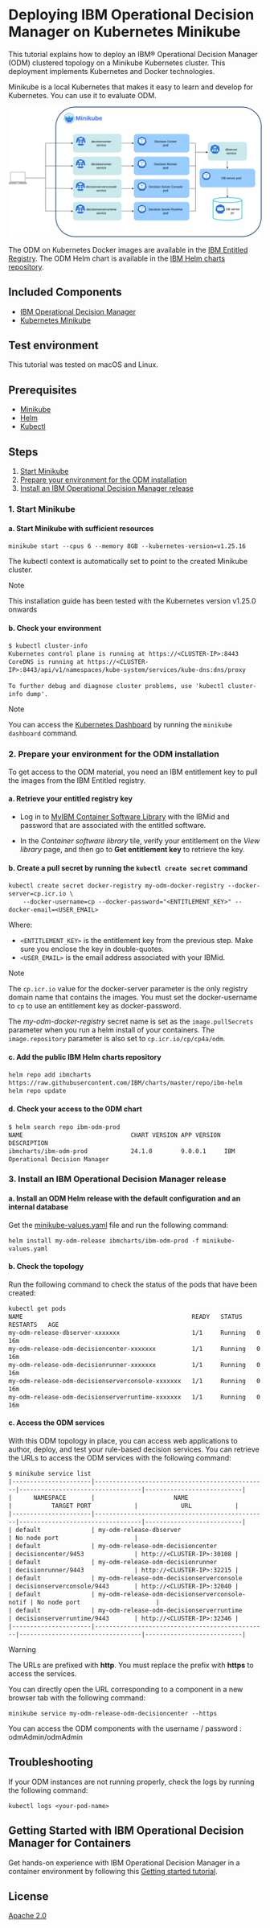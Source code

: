 # Deploying IBM Operational Decision Manager on Kubernetes Minikube

This tutorial explains how to deploy an IBM® Operational Decision Manager (ODM) clustered topology on a Minikube Kubernetes cluster. This deployment implements Kubernetes and Docker technologies.

Minikube is a local Kubernetes that makes it easy to learn and develop for Kubernetes. You can use it to evaluate ODM.

![Architecture](images/minikube-architecture.png)

The ODM on Kubernetes Docker images are available in the [IBM Entitled Registry](https://www.ibm.com/cloud/container-registry). The ODM Helm chart is available in the [IBM Helm charts repository](https://github.com/IBM/charts).

## Included Components

- [IBM Operational Decision Manager](https://www.ibm.com/docs/en/odm/9.0.0?topic=operational-decision-manager-certified-kubernetes-900)
- [Kubernetes Minikube](https://minikube.sigs.k8s.io/docs/)

## Test environment

This tutorial was tested on macOS and Linux.

## Prerequisites

- [Minikube](https://minikube.sigs.k8s.io/docs/start/)
- [Helm](https://helm.sh/docs/intro/install/)
- [Kubectl](https://kubernetes.io/docs/tasks/tools/install-kubectl-linux/)

## Steps

1. [Start Minikube](#1-start-minikube)
2. [Prepare your environment for the ODM installation](#2-prepare-your-environment-for-the-odm-installation)
3. [Install an IBM Operational Decision Manager release](#3-install-an-ibm-operational-decision-manager-release)

### 1. Start Minikube

#### a. Start Minikube with sufficient resources

```shell
minikube start --cpus 6 --memory 8GB --kubernetes-version=v1.25.16
```

The kubectl context is automatically set to point to the created Minikube cluster.

> [!NOTE]
> This installation guide has been tested with the Kubernetes version v1.25.0 onwards

#### b. Check your environment

```shell
$ kubectl cluster-info
Kubernetes control plane is running at https://<CLUSTER-IP>:8443
CoreDNS is running at https://<CLUSTER-IP>:8443/api/v1/namespaces/kube-system/services/kube-dns:dns/proxy

To further debug and diagnose cluster problems, use 'kubectl cluster-info dump'.
```

> [!NOTE]
> You can access the [Kubernetes Dashboard](https://kubernetes.io/docs/tasks/access-application-cluster/web-ui-dashboard/) by running the `minikube dashboard` command.

### 2. Prepare your environment for the ODM installation

To get access to the ODM material, you need an IBM entitlement key to pull the images from the IBM Entitled registry.

#### a. Retrieve your entitled registry key

- Log in to [MyIBM Container Software Library](https://myibm.ibm.com/products-services/containerlibrary) with the IBMid and password that are associated with the entitled software.

- In the *Container software library* tile, verify your entitlement on the *View library* page, and then go to **Get entitlement key** to retrieve the key.

#### b. Create a pull secret by running the `kubectl create secret` command

```shell
kubectl create secret docker-registry my-odm-docker-registry --docker-server=cp.icr.io \
    --docker-username=cp --docker-password="<ENTITLEMENT_KEY>" --docker-email=<USER_EMAIL>
```

Where:

- `<ENTITLEMENT_KEY>` is the entitlement key from the previous step. Make sure you enclose the key in double-quotes.
- `<USER_EMAIL>` is the email address associated with your IBMid.

> [!NOTE]
> The `cp.icr.io` value for the docker-server parameter is the only registry domain name that contains the images. You must set the docker-username to `cp` to use an entitlement key as docker-password.

The *my-odm-docker-registry* secret name is set as the `image.pullSecrets` parameter when you run a helm install of your containers. The `image.repository` parameter is also set to `cp.icr.io/cp/cp4a/odm`.

#### c. Add the public IBM Helm charts repository

```shell
helm repo add ibmcharts https://raw.githubusercontent.com/IBM/charts/master/repo/ibm-helm
helm repo update
```

#### d. Check your access to the ODM chart

```shell
$ helm search repo ibm-odm-prod
NAME                              CHART VERSION APP VERSION DESCRIPTION
ibmcharts/ibm-odm-prod            24.1.0        9.0.0.1     IBM Operational Decision Manager
```

### 3. Install an IBM Operational Decision Manager release

#### a. Install an ODM Helm release with the default configuration and an internal database

Get the [minikube-values.yaml](./minikube-values.yaml) file and run the following command:

```shell
helm install my-odm-release ibmcharts/ibm-odm-prod -f minikube-values.yaml
```

#### b. Check the topology

Run the following command to check the status of the pods that have been created:

```shell
kubectl get pods
NAME                                               READY   STATUS    RESTARTS   AGE
my-odm-release-dbserver-xxxxxxx                    1/1     Running   0          16m
my-odm-release-odm-decisioncenter-xxxxxxx          1/1     Running   0          16m
my-odm-release-odm-decisionrunner-xxxxxxx          1/1     Running   0          16m
my-odm-release-odm-decisionserverconsole-xxxxxxx   1/1     Running   0          16m
my-odm-release-odm-decisionserverruntime-xxxxxxx   1/1     Running   0          16m

```

#### c. Access the ODM services

With this ODM topology in place, you can access web applications to author, deploy, and test your rule-based decision services. You can retrieve the URLs to access the ODM services with the following command:

```shell
$ minikube service list
|----------------------|------------------------------------------------|----------------------------------|---------------------------|
|      NAMESPACE       |                      NAME                      |           TARGET PORT            |            URL            |
|----------------------|------------------------------------------------|----------------------------------|---------------------------|
| default              | my-odm-release-dbserver                        | No node port                     |
| default              | my-odm-release-odm-decisioncenter              | decisioncenter/9453              | http://<CLUSTER-IP>:30108 |
| default              | my-odm-release-odm-decisionrunner              | decisionrunner/9443              | http://<CLUSTER-IP>:32215 |
| default              | my-odm-release-odm-decisionserverconsole       | decisionserverconsole/9443       | http://<CLUSTER-IP>:32040 |
| default              | my-odm-release-odm-decisionserverconsole-notif | No node port                     |
| default              | my-odm-release-odm-decisionserverruntime       | decisionserverruntime/9443       | http://<CLUSTER-IP>:32346 |
|----------------------|------------------------------------------------|----------------------------------|---------------------------|
```

> [!WARNING]
> The URLs are prefixed with **http**. You must replace the prefix with **https** to access the services.

You can directly open the URL corresponding to a component in a new browser tab with the following command:

```shell
minikube service my-odm-release-odm-decisioncenter --https
```

You can access the ODM components with the username / password : odmAdmin/odmAdmin

## Troubleshooting

If your ODM instances are not running properly, check the logs by running the following command:

```shell
kubectl logs <your-pod-name>
```

## Getting Started with IBM Operational Decision Manager for Containers

Get hands-on experience with IBM Operational Decision Manager in a container environment by following this [Getting started tutorial](https://github.com/DecisionsDev/odm-for-container-getting-started/blob/master/README.md).

## License

[Apache 2.0](/LICENSE)
